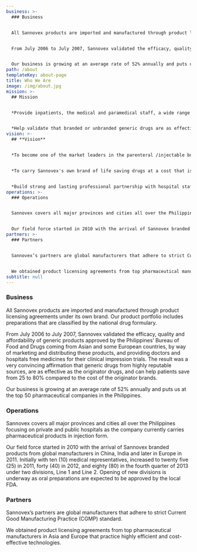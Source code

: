 ```yaml
---
business: >-
  ### B﻿usiness


  All Sannovex products are imported and manufactured through product licensing agreements under its own brand. Our product portfolio includes preparations that are classified by the national drug formulary.


  From July 2006 to July 2007, Sannovex validated the efficacy, quality and affordability of generic products approved by the Philippines’ Bureau of Food and Drugs coming from Asian and some European countries, by way of marketing and distributing these products, and providing doctors and hospitals free medicines for their clinical impression trials. The result was a very convincing affirmation that generic drugs from highly reputable sources, are as effective as the originator drugs, and can help patients save from 25 to 80% compared to the cost of the originator brands.


  Our business is growing at an average rate of 52% annually and puts us at the top 50 pharmaceutical companies in the Philippines.
path: /about
templateKey: about-page
title: Who We Are
image: /img/about.jpg
mission: >-
  ## M﻿ission


  *Provide inpatients, the medical and paramedical staff, a wide range of options and alternatives in the choice of quality and affordable life saving parenteral injections especially, the widely prescribed molecules.*


  *Help validate that branded or unbranded generic drugs are as effective as the originator and treatment cost can be reduced by as much as 50% or more.*
vision: >-
  ## **V﻿ision**


  *To become one of the market leaders in the parenteral /injectable business in the next five ears in the Philippines.*


  *To carry Sannovex's own brand of life saving drugs at a cost that is 50% to 80% lower than the originator without sacrificing quality.*


  *Build strong and lasting professional partnership with hospital staff through efficient service, on time delivery and joint partnership with the hospital to alleviate the plight of indigent patients.*
operations: >-
  ### O﻿perations


  Sannovex covers all major provinces and cities all over the Philippines focusing on private and public hospitals as the company currently carries pharmaceutical products in injection form.


  Our field force started in 2010 with the arrival of Sannovex branded products from global manufacturers in China, India and later in Europe in 2011. Initially with ten (10) medical representatives, increased to twenty five (25) in 2011, forty (40) in 2012, and eighty (80) in the fourth quarter of 2013 under two divisions, Line 1 and Line 2. Opening of new divisions is underway as oral preparations are expected to be approved by the local FDA.
partners: >-
  ### Partners


  Sannovex’s partners are global manufacturers that adhere to strict Current Good Manufacturing Practice (CGMP) standard.


  We obtained product licensing agreements from top pharmaceutical manufacturers in Asia and Europe that practice highly efficient and cost-effective technologies.
subtitle: null
---
```



### Business
All Sannovex products are imported and manufactured through product licensing agreements under its own brand. Our product portfolio includes preparations that are classified by the national drug formulary.

From July 2006 to July 2007, Sannovex validated the efficacy, quality and affordability of generic products approved by the Philippines’ Bureau of Food and Drugs coming from Asian and some European countries, by way of marketing and distributing these products, and providing doctors and hospitals free medicines for their clinical impression trials. The result was a very convincing affirmation that generic drugs from highly reputable sources, are as effective as the originator drugs, and can help patients save from 25 to 80% compared to the cost of the originator brands.

Our business is growing at an average rate of 52% annually and puts us at the top 50 pharmaceutical companies in the Philippines.

### Operations
Sannovex covers all major provinces and cities all over the Philippines focusing on private and public hospitals as the company currently carries pharmaceutical products in injection form. 

Our field force started in 2010 with the arrival of Sannovex branded products from global manufacturers in China, India and later in Europe in 2011. Initially with ten (10) medical representatives, increased to twenty five (25) in 2011, forty (40) in 2012, and eighty (80) in the fourth quarter of 2013 under two divisions, Line 1 and Line 2. Opening of new divisions is underway as oral preparations are expected to be approved by the local FDA.    

### Partners
Sannovex’s partners are global manufacturers that adhere to strict Current Good Manufacturing Practice (CGMP) standard.

We obtained product licensing agreements from top pharmaceutical manufacturers in Asia and Europe that practice highly efficient and cost-effective technologies.


